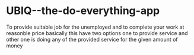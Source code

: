 # UBIQ--the-do-everything-app
To provide suitable job for the unemployed and to complete your work at reasonble price basically this have two options one to provide service and other one is doing any of the provided service for the given amount of money
